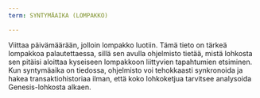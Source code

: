 ```yaml
---
term: SYNTYMÄAIKA (LOMPAKKO)

---
```

Viittaa päivämäärään, jolloin lompakko luotiin. Tämä tieto on tärkeä lompakkoa palautettaessa, sillä sen avulla ohjelmisto tietää, mistä lohkosta sen pitäisi aloittaa kyseiseen lompakkoon liittyvien tapahtumien etsiminen. Kun syntymäaika on tiedossa, ohjelmisto voi tehokkaasti synkronoida ja hakea transaktiohistoriaa ilman, että koko lohkoketjua tarvitsee analysoida Genesis-lohkosta alkaen.